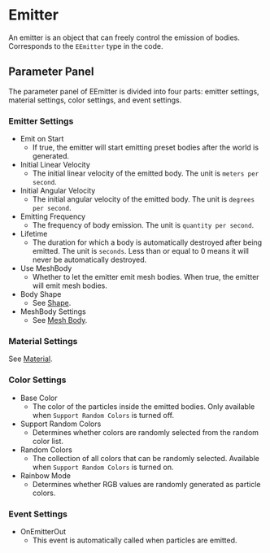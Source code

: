 # Emitter
An emitter is an object that can freely control the emission of bodies. Corresponds to the `EEmitter` type in the code.

## Parameter Panel
The parameter panel of EEmitter is divided into four parts: emitter settings, material settings, color settings, and event settings.

### Emitter Settings
- Emit on Start
  - If true, the emitter will start emitting preset bodies after the world is generated.
- Initial Linear Velocity
  - The initial linear velocity of the emitted body. The unit is `meters per second`.
- Initial Angular Velocity
  - The initial angular velocity of the emitted body. The unit is `degrees per second`.
- Emitting Frequency
  - The frequency of body emission. The unit is `quantity per second`.
- Lifetime
  - The duration for which a body is automatically destroyed after being emitted. The unit is `seconds`. Less than or equal to 0 means it will never be automatically destroyed.
- Use MeshBody
  - Whether to let the emitter emit mesh bodies. When true, the emitter will emit mesh bodies.
- Body Shape
  - See [Shape](./Shape.md).
- MeshBody Settings
  - See [Mesh Body](Body.md#Mesh-Body).
  
### Material Settings
See [Material](./Material.md).

### Color Settings
- Base Color
  - The color of the particles inside the emitted bodies. Only available when `Support Random Colors` is turned off.
- Support Random Colors
  - Determines whether colors are randomly selected from the random color list.
- Random Colors
  - The collection of all colors that can be randomly selected. Available when `Support Random Colors` is turned on.
- Rainbow Mode
  - Determines whether RGB values are randomly generated as particle colors.

### Event Settings
- OnEmitterOut
  - This event is automatically called when particles are emitted.
